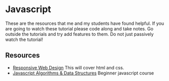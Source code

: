 # Javascript

These are the resources that me and my students have found helpful.  If you are going to watch these tutorial please code along and take notes.  Go outside the tutorials and try add features to them.  Do not just passively watch the tutorial!

## Resources

- [Responsive Web Design](https://www.freecodecamp.org/learn/2022/responsive-web-design/) This will cover html and css.
- [Javascript Algorithms & Data Structures](https://www.freecodecamp.org/learn/javascript-algorithms-and-data-structures/) Beginner javascript course
